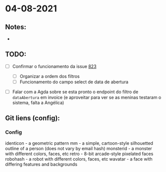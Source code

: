 # 04-08-2021

## Notes:

- 



## TODO:

* [ ] Confirmar o funcionamento da issue [823](http://git.haidar.com.br/engineers/archimedes/issues/823)
  * [ ] Organizar a ordem dos filtros
  * [ ] Funcionamento do campo select de data de abertura
* [ ] Falar com a Agda sobre se esta pronto o endpoint do filtro de `dataAbertura` em invoice (e aproveitar para ver se as meninas testaram o sistema, falta a Angélica)





## Git liens (config):

### Config 

identicon - a geometric pattern
mm - a simple, cartoon-style silhouetted outline of a person (does not vary by email hash)
monsterid - a monster with different colors, faces, etc
retro - 8-bit arcade-style pixelated faces
robohash - a robot with different colors, faces, etc
wavatar - a face with differing features and backgrounds
